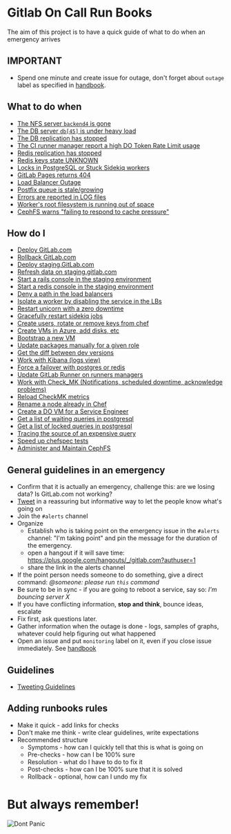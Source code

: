 # Gitlab On Call Run Books

The aim of this project is to have a quick guide of what to do when an emergency arrives


## IMPORTANT

* Spend one minute and create issue for outage, don't forget about `outage` label as specified in [handbook](https://about.gitlab.com/handbook/infrastructure/).


## What to do when

* [The NFS server `backend4` is gone](troubleshooting/nfs-server.md)
* [The DB server `db[45]` is under heavy load](troubleshooting/postgresql_heavy_load.md)
* [The DB replication has stopped](troubleshooting/postgresql_replication.md)
* [The CI runner manager report a high DO Token Rate Limit usage](troubleshooting/ci_runner_manager_do_limits.md)
* [Redis replication has stopped](troubleshooting/redis_replication.md)
* [Redis keys state UNKNOWN](troubleshooting/redis_running_out_of_keys.md)
* [Locks in PostgreSQL or Stuck Sidekiq workers](troubleshooting/postgresql_locks.md)
* [GitLab Pages returns 404](troubleshooting/gitlab-pages.md)
* [Load Balancer Outage](troubleshooting/load-balancer-outage.md)
* [Postfix queue is stale/growing](troubleshooting/postfix_queue.md)
* [Errors are reported in LOG files](troubleshooting/logwatch_alerts.md)
* [Worker's root filesystem is running out of space](troubleshooting/filesystem_alerts.md)
* [CephFS warns "failing to respond to cache pressure"](troubleshooting/cephfs.md)

## How do I

* [Deploy GitLab.com](https://dev.gitlab.org/cookbooks/chef-repo/blob/master/doc/deploying.md)
* [Rollback GitLab.com](https://dev.gitlab.org/cookbooks/chef-repo/blob/master/doc/deploying.md#rolling-back-gitlabcom)
* [Deploy staging.GitLab.com](https://dev.gitlab.org/cookbooks/chef-repo/blob/master/doc/staging.md)
* [Refresh data on staging.gitlab.com](https://dev.gitlab.org/cookbooks/chef-repo/blob/master/doc/staging.md)
* [Start a rails console in the staging environment](howto/staging-environment.md#run-a-rails-console-in-staging-environment)
* [Start a redis console in the staging environment](howto/staging-environment.md#run-a-redis-console-in-staging-environment)
* [Deny a path in the load balancers](howto/block-things-in-haproxy.md#deny-a-path-with-the-delete-http-method)
* [Isolate a worker by disabling the service in the LBs](howto/block-things-in-haproxy.md#disable-a-whole-service-in-a-load-balancer)
* [Restart unicorn with a zero downtime](howto/manage-workers.md#restart-unicorn-with-a-zero-downtime)
* [Gracefully restart sidekiq jobs](howto/manage-workers.md#gracefully-restart-sidekiq-jobs)
* [Create users, rotate or remove keys from chef](howto/manage-chef.md)
* [Create VMs in Azure, add disks, etc](https://dev.gitlab.org/cookbooks/chef-repo/blob/master/doc/azure.md#managing-vms-in-azure)
* [Bootstrap a new VM](https://dev.gitlab.org/cookbooks/chef-repo/blob/master/doc/new-vps.md)
* [Update packages manually for a given role](howto/manage-workers.md#update-packages-fleet-wide)
* [Get the diff between dev versions](howto/dev-environment.md#figure-out-the-diff-of-deployed-versions)
* [Work with Kibana (logs view)](howto/kibana.md)
* [Force a failover with postgres or redis](howto/manage-pacemaker.md#force-a-failover)
* [Update GitLab Runner on runners managers](howto/update-gitlab-runner-on-managers.md)
* [Work with Check_MK (Notifications, scheduled downtime, acknowledge problems)](howto/manage-checkmk.md)
* [Reload CheckMK metrics](howto/manage-checkmk.md#reload_host_metrics)
* [Rename a node already in Chef](howto/rename-nodes.md)
* [Create a DO VM for a Service Engineer](howto/create-do-vm-for-service-engineer.md)
* [Get a list of waiting queries in postgresql](howto/postgresql.md#get-a-list-of-queries-that-are-waiting)
* [Get a list of locked queries in postgresql](howto/postgresql.md#get-a-list-of-locked-queries-with-the-query-that-is-blocking-it)
* [Tracing the source of an expensive query](howto/tracing-app-db-queries.md)
* [Speed up chefspec tests](howto/chefspec.md#tests-are-taking-too-long-to-run)
* [Administer and Maintain CephFS](howto/cephfs.md)

## General guidelines in an emergency

* Confirm that it is actually an emergency, challenge this: are we losing data? Is GitLab.com not working?
* [Tweet](howto/tweeting-guidelines.md) in a reassuring but informative way to let the people know what's going on
* Join the `#alerts` channel
* Organize
  * Establish who is taking point on the emergency issue in the `#alerts` channel: "I'm taking point" and pin the message for the duration of the emergency.
  * open a hangout if it will save time: https://plus.google.com/hangouts/_/gitlab.com?authuser=1
  * share the link in the alerts channel
* If the point person needs someone to do something, give a direct command: _@someone: please run `this` command_
* Be sure to be in sync - if you are going to reboot a service, say so: _I'm bouncing server X_
* If you have conflicting information, **stop and think**, bounce ideas, escalate
* Fix first, ask questions later.
* Gather information when the outage is done - logs, samples of graphs, whatever could help figuring out what happened
* Open an issue and put `monitoring` label on it, even if you close issue immediately. See [handbook](https://about.gitlab.com/handbook/infrastructure/)

## Guidelines

* [Tweeting Guidelines](howto/tweeting-guidelines.md)

## Adding runbooks rules

* Make it quick - add links for checks
* Don't make me think - write clear guidelines, write expectations
* Recommended structure
  * Symptoms - how can I quickly tell that this is what is going on
  * Pre-checks - how can I be 100% sure
  * Resolution - what do I have to do to fix it
  * Post-checks - how can I be 100% sure that it is solved
  * Rollback - optional, how can I undo my fix


# But always remember!

![Dont Panic](img/dont_panic_towel.jpg)